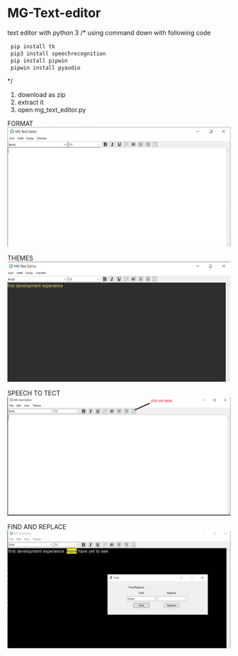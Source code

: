 # MG-Text-editor
text editor with python 3
/*
     using command down with following code
     
     pip install tk
     pip3 install speechrecognition
     pip install pipwin
     pipwin install pyaudio
*/
1. download as zip 
2. extract it
3. open mg_text_editor.py

FORMAT
![](pic1.png)

THEMES
![](pic2.png)

SPEECH TO TECT
![](pic3.png)

FIND AND REPLACE
![](pic4.png)
